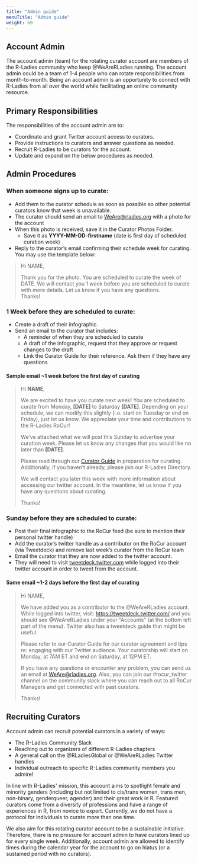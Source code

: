 ```yaml
---
title: "Admin guide"
menuTitle: "Admin guide"
weight: 60
---
```


## Account Admin  

The account admin (team) for the rotating curator account are members of the R-Ladies community who keep @WeAreRLadies running. The account admin could be a team of 1-4 people who can rotate responsibilities from month-to-month. Being an account admin is an opportunity to connect with R-Ladies from all over the world while facilitating an online community resource.     

## Primary Responsibilities  

The responsibilities of the account admin are to:  
* Coordinate and grant Twitter account access to curators.
* Provide instructions to curators and answer questions as needed.  
* Recruit R-Ladies to be curators for the account.  
* Update and expand on the below procedures as needed.   

## Admin Procedures  

### When someone signs up to curate:    
* Add them to the curator schedule as soon as possible so other potential curators know that week is unavailable.  
* The curator should send an email to WeAre@rladies.org with a photo for the account  
* When this photo is received, save it in the Curator Photos Folder.  
  - Save it as **YYYY-MM-DD-firstname** (date is first day of scheduled curation week)  
* Reply to the curator’s email confirming their schedule week for curating. You may use the template below:  

>Hi NAME,
>
>Thank you for the photo. You are scheduled to curate the week of DATE. We will contact you 1 week before you are scheduled to curate with more details. Let us know if you have any questions.   
>Thanks!


### 1 Week before they are scheduled to curate:  
* Create a draft of their infographic.  
* Send an email to the curator that includes:  
  - A reminder of when they are scheduled to curate  
  - A draft of the infographic, request that they approve or request changes to the draft  
  - Link the Curator Guide for their reference. Ask them if they have any questions  

#### Sample email ~1 week before the first day of curating

>Hi **NAME**,
>
>We are excited to have you curate next week! You are scheduled to curate from Monday, **[DATE]** to Saturday **[DATE]**. Depending on your schedule, we can modify this slightly (i.e. start on Tuesday or end on Friday), just let us know. We appreciate your time and contributions to the R-Ladies RoCur!
>
>We’ve attached what we will post this Sunday to advertise your curation week. Please let us know any changes that you would like no later than **[DATE]**.
>
>Please read through our [Curator Guide](https://guide.rladies.org/rocur/guide/) in preparation for curating. Additionally, if you haven’t already, please join our R-Ladies Directory.
>
>We will contact you later this week with more information about accessing our twitter account. In the meantime, let us know if you have any questions about curating.
>
>Thanks!


### Sunday before they are scheduled to curate:   
* Post their final infographic to the RoCur feed (be sure to mention their personal twitter handle)  
* Add the curator’s twitter handle as a contributor on the RoCur account (via Tweetdeck) and remove last week’s curator from the RoCur team  
* Email the curator that they are now added to the twitter account.  
* They will need to visit [tweetdeck.twitter.com](https://tweetdeck.twitter.com/) while logged into their twitter account in order to tweet from the account.  

#### Same email ~1-2 days before the first day of curating

>Hi NAME,
>
>We have added you as a contributor to the @WeAreRLadies account. While logged into twitter, visit: https://tweetdeck.twitter.com/ and you should see @WeAreRLadies under your “Accounts” (at the bottom left part of the menu). Twitter also has a tweetdeck guide that might be useful.  
>
>Please refer to our Curator Guide for our curator agreement and tips re: engaging with our Twitter audience. Your curatorship will start on Monday, at 7AM ET and end on Saturday, at 12PM ET.  
>
>If you have any questions or encounter any problem, you can send us an email at WeAre@rladies.org. Also, you can join our #rocur_twitter channel on the community slack where you can reach out to all RoCur Managers and get connected with past curators.  
>
>Thanks!  

## Recruiting Curators  

Account admin can recruit potential curators in a variety of ways:  
* The R-Ladies Community Slack  
* Reaching out to organizers of different R-Ladies chapters   
* A general call on the @RLadiesGlobal or @WeAreRLadies Twitter handles  
* Individual outreach to specific R-Ladies community members you admire!  

In line with R-Ladies' mission, this account aims to spotlight female and minority genders (including but not limited to cis/trans women, trans men, non-binary, genderqueer, agender) and their great work in R. Featured curators come from a diversity of professions and have a range of experiences in R, from novice to expert. Currently, we do not have a protocol for individuals to curate more than one time.  

We also aim for this rotating curator account to be a sustainable initiative. Therefore, there is no pressure for account admin to have curators lined up for every single week. Additionally, account admin are allowed to identify times during the calendar year for the account to go on hiatus (or a sustained period with no curators).
